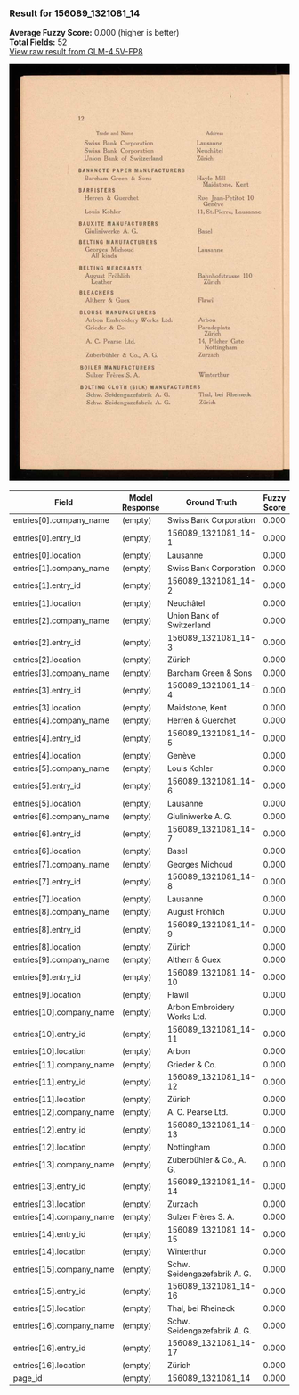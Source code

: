 ### Result for 156089_1321081_14
**Average Fuzzy Score:** 0.000 (higher is better)<br>
**Total Fields:** 52<br>
[View raw result from GLM-4.5V-FP8](https://github.com/RISE-UNIBAS/humanities_data_benchmark/blob/main/results/2025-10-28/T0392/request_T0392_156089_1321081_14.json)

<img src="https://github.com/RISE-UNIBAS/humanities_data_benchmark/blob/main/benchmarks/company_lists/images/156089_1321081_14.jpg?raw=true" alt="156089_1321081_14" width="600px">

| Field | Model Response | Ground Truth | Fuzzy Score | Match |
|-------|----------------|--------------|-------------|-------|
| entries[0].company_name | (empty) | Swiss Bank Corporation | 0.000 | ❌ |
| entries[0].entry_id | (empty) | 156089_1321081_14-1 | 0.000 | ❌ |
| entries[0].location | (empty) | Lausanne | 0.000 | ❌ |
| entries[1].company_name | (empty) | Swiss Bank Corporation | 0.000 | ❌ |
| entries[1].entry_id | (empty) | 156089_1321081_14-2 | 0.000 | ❌ |
| entries[1].location | (empty) | Neuchâtel | 0.000 | ❌ |
| entries[2].company_name | (empty) | Union Bank of Switzerland | 0.000 | ❌ |
| entries[2].entry_id | (empty) | 156089_1321081_14-3 | 0.000 | ❌ |
| entries[2].location | (empty) | Zürich | 0.000 | ❌ |
| entries[3].company_name | (empty) | Barcham Green & Sons | 0.000 | ❌ |
| entries[3].entry_id | (empty) | 156089_1321081_14-4 | 0.000 | ❌ |
| entries[3].location | (empty) | Maidstone, Kent | 0.000 | ❌ |
| entries[4].company_name | (empty) | Herren & Guerchet | 0.000 | ❌ |
| entries[4].entry_id | (empty) | 156089_1321081_14-5 | 0.000 | ❌ |
| entries[4].location | (empty) | Genève | 0.000 | ❌ |
| entries[5].company_name | (empty) | Louis Kohler | 0.000 | ❌ |
| entries[5].entry_id | (empty) | 156089_1321081_14-6 | 0.000 | ❌ |
| entries[5].location | (empty) | Lausanne | 0.000 | ❌ |
| entries[6].company_name | (empty) | Giuliniwerke A. G. | 0.000 | ❌ |
| entries[6].entry_id | (empty) | 156089_1321081_14-7 | 0.000 | ❌ |
| entries[6].location | (empty) | Basel | 0.000 | ❌ |
| entries[7].company_name | (empty) | Georges Michoud | 0.000 | ❌ |
| entries[7].entry_id | (empty) | 156089_1321081_14-8 | 0.000 | ❌ |
| entries[7].location | (empty) | Lausanne | 0.000 | ❌ |
| entries[8].company_name | (empty) | August Fröhlich | 0.000 | ❌ |
| entries[8].entry_id | (empty) | 156089_1321081_14-9 | 0.000 | ❌ |
| entries[8].location | (empty) | Zürich | 0.000 | ❌ |
| entries[9].company_name | (empty) | Altherr & Guex | 0.000 | ❌ |
| entries[9].entry_id | (empty) | 156089_1321081_14-10 | 0.000 | ❌ |
| entries[9].location | (empty) | Flawil | 0.000 | ❌ |
| entries[10].company_name | (empty) | Arbon Embroidery Works Ltd. | 0.000 | ❌ |
| entries[10].entry_id | (empty) | 156089_1321081_14-11 | 0.000 | ❌ |
| entries[10].location | (empty) | Arbon | 0.000 | ❌ |
| entries[11].company_name | (empty) | Grieder & Co. | 0.000 | ❌ |
| entries[11].entry_id | (empty) | 156089_1321081_14-12 | 0.000 | ❌ |
| entries[11].location | (empty) | Zürich | 0.000 | ❌ |
| entries[12].company_name | (empty) | A. C. Pearse Ltd. | 0.000 | ❌ |
| entries[12].entry_id | (empty) | 156089_1321081_14-13 | 0.000 | ❌ |
| entries[12].location | (empty) | Nottingham | 0.000 | ❌ |
| entries[13].company_name | (empty) | Zuberbühler & Co., A. G. | 0.000 | ❌ |
| entries[13].entry_id | (empty) | 156089_1321081_14-14 | 0.000 | ❌ |
| entries[13].location | (empty) | Zurzach | 0.000 | ❌ |
| entries[14].company_name | (empty) | Sulzer Frères S. A. | 0.000 | ❌ |
| entries[14].entry_id | (empty) | 156089_1321081_14-15 | 0.000 | ❌ |
| entries[14].location | (empty) | Winterthur | 0.000 | ❌ |
| entries[15].company_name | (empty) | Schw. Seidengazefabrik A. G. | 0.000 | ❌ |
| entries[15].entry_id | (empty) | 156089_1321081_14-16 | 0.000 | ❌ |
| entries[15].location | (empty) | Thal, bei Rheineck | 0.000 | ❌ |
| entries[16].company_name | (empty) | Schw. Seidengazefabrik A. G. | 0.000 | ❌ |
| entries[16].entry_id | (empty) | 156089_1321081_14-17 | 0.000 | ❌ |
| entries[16].location | (empty) | Zürich | 0.000 | ❌ |
| page_id | (empty) | 156089_1321081_14 | 0.000 | ❌ |
